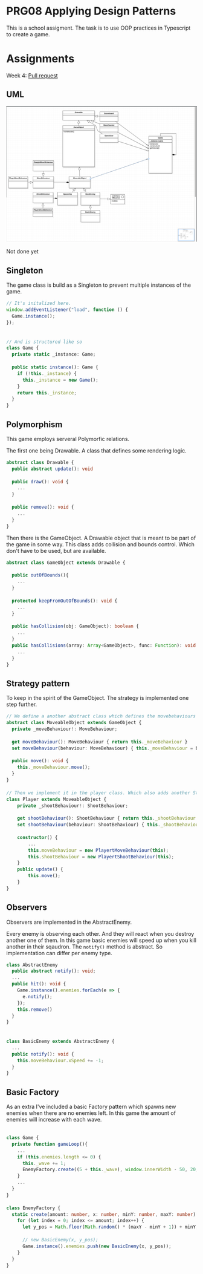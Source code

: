 # PRG08 Applying Design Patterns

This is a school assigment. The task is to use OOP practices in Typescript to create a game.

# Assignments

Week 4: [Pull request](https://github.com/mkMolendijk/PRG08-Typescript-Game/pull/1)

## UML

![uml diagram](uml.png)

Not done yet


## Singleton

The game class is build as a Singleton to prevent multiple instances of the game.

```typescript
// It's initalized here.
window.addEventListener("load", function () {
  Game.instance();
});


// And is structured like so
class Game {
  private static _instance: Game;

  public static instance(): Game {
    if (!this._instance) {
      this._instance = new Game();
    }
    return this._instance;
  }
}
```

## Polymorphism

This game employs serveral Polymorfic relations.

The first one being Drawable. A class that defines some rendering logic.

```typescript
abstract class Drawable {
  public abstract update(): void

  public draw(): void {
    ...
  }

  public remove(): void {
    ...
  }
}
```

Then there is the GameObject. A Drawable object that is meant to be part of the game in some way.
This class adds collision and bounds control. Which don't have to be used, but are available.

```typescript
abstract class GameObject extends Drawable {

  public outOfBounds(){
    ...
  }

  protected keepFromOutOfBounds(): void {
    ...
  }

  public hasCollision(obj: GameObject): boolean {
    ...
  }
  public hasCollisions(array: Array<GameObject>, func: Function): void {
    ...
  }
}
```

## Strategy pattern

To keep in the spirit of the GameObject. The strategy is implemented one step further.

```typescript
// We define a another abstract class which defines the movebehaviours
abstract class MoveableObject extends GameObject {
  private _moveBehaviour!: MoveBehaviour;

  get moveBehaviour(): MoveBehaviour { return this._moveBehaviour }
  set moveBehaviour(behaviour: MoveBehaviour) { this._moveBehaviour = behaviour }

  public move(): void {
    this._moveBehaviour.move();
  }
}

// Then we implement it in the player class. Which also adds another Strategy for shooting
class Player extends MoveableObject {
    private _shootBehaviour!: ShootBehaviour;

    get shootBehaviour(): ShootBehaviour { return this._shootBehaviour }
    set shootBehaviour(behaviour: ShootBehaviour) { this._shootBehaviour = behaviour }

    constructor() {
        ...
        this.moveBehaviour = new PlayertMoveBehaviour(this);
        this.shootBehaviour = new PlayertShootBehaviour(this);
    }
    public update() {
        this.move();
    }
}
```

## Observers

Observers are implemented in the AbstractEnemy.

Every enemy is observing each other. And they will react when you destroy another one of them.
In this game basic enemies will speed up when you kill another in their sqaudron.
The `notify()` method is abstract. So implementation can differ per enemy type.

```typescript
class AbstractEnemy
  public abstract notify(): void;
  ...
  public hit(): void {
    Game.instance().enemies.forEach(e => {
      e.notify();
    });
    this.remove()
  }
}


class BasicEnemy extends AbstractEnemy {
  ...
  public notify(): void {
    this.moveBehaviour.xSpeed += -1;
  }
}
```

## Basic Factory

As an extra I've included a basic Factory pattern which spawns new enemies when there are no enemies left.
In this game the amount of enemies will increase with each wave.

```typescript

class Game {
  private function gameLoop(){
    ...
    if (this.enemies.length <= 0) {
      this._wave += 1;
      EnemyFactory.create((5 + this._wave), window.innerWidth - 50, 20, 180);
    }
    ...
  }
}

class EnemyFactory {
  static create(amount: number, x: number, minY: number, maxY: number): void {
    for (let index = 0; index <= amount; index++) {
      let y_pos = Math.floor(Math.random() * (maxY - minY + 1)) + minY;

      // new BasicEnemy(x, y_pos);
      Game.instance().enemies.push(new BasicEnemy(x, y_pos));
    }
  }
}
```